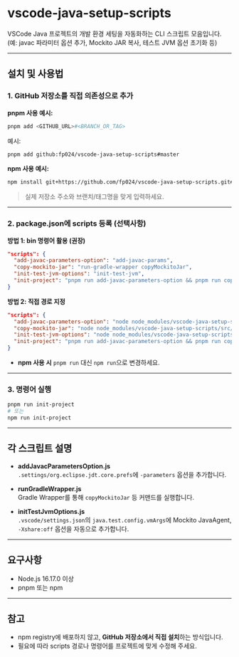 # vscode-java-setup-scripts

VSCode Java 프로젝트의 개발 환경 세팅을 자동화하는 CLI 스크립트 모음입니다.  
(예: javac 파라미터 옵션 추가, Mockito JAR 복사, 테스트 JVM 옵션 초기화 등)

---

## 설치 및 사용법

### 1. GitHub 저장소를 직접 의존성으로 추가

**pnpm 사용 예시:**
```bash
pnpm add <GITHUB_URL>#<BRANCH_OR_TAG>
```
예시:
```bash
pnpm add github:fp024/vscode-java-setup-scripts#master
```

**npm 사용 예시:**
```bash
npm install git+https://github.com/fp024/vscode-java-setup-scripts.git#master
```

> 실제 저장소 주소와 브랜치/태그명을 맞게 입력하세요.

---

### 2. package.json에 scripts 등록 (선택사항)

**방법 1: bin 명령어 활용 (권장)**
```json
"scripts": {
  "add-javac-parameters-option": "add-javac-params",
  "copy-mockito-jar": "run-gradle-wrapper copyMockitoJar",
  "init-test-jvm-options": "init-test-jvm",
  "init-project": "pnpm run add-javac-parameters-option && pnpm run copy-mockito-jar && pnpm run init-test-jvm-options"
}
```

**방법 2: 직접 경로 지정**
```json
"scripts": {
  "add-javac-parameters-option": "node node_modules/vscode-java-setup-scripts/src/addJavacParametersOption.js",
  "copy-mockito-jar": "node node_modules/vscode-java-setup-scripts/src/runGradleWrapper.js copyMockitoJar",
  "init-test-jvm-options": "node node_modules/vscode-java-setup-scripts/src/initTestJvmOptions.js",
  "init-project": "pnpm run add-javac-parameters-option && pnpm run copy-mockito-jar && pnpm run init-test-jvm-options"
}
```
- **npm 사용 시** `pnpm run` 대신 `npm run`으로 변경하세요.

---

### 3. 명령어 실행

```bash
pnpm run init-project
# 또는
npm run init-project
```

---

## 각 스크립트 설명

- **addJavacParametersOption.js**  
  `.settings/org.eclipse.jdt.core.prefs`에 `-parameters` 옵션을 추가합니다.

- **runGradleWrapper.js**  
  Gradle Wrapper를 통해 `copyMockitoJar` 등 커맨드를 실행합니다.

- **initTestJvmOptions.js**  
  `.vscode/settings.json`의 `java.test.config.vmArgs`에 Mockito JavaAgent, `-Xshare:off` 옵션을 자동으로 추가합니다.

---

## 요구사항

- Node.js 16.17.0 이상
- pnpm 또는 npm

---

## 참고

- npm registry에 배포하지 않고, **GitHub 저장소에서 직접 설치**하는 방식입니다.
- 필요에 따라 scripts 경로나 명령어를 프로젝트에 맞게 수정해 주세요.


